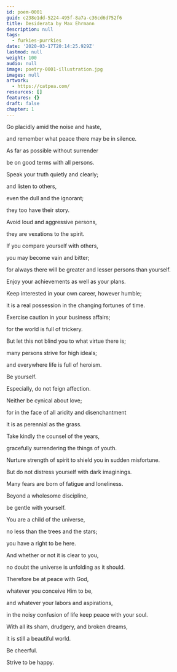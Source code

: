 ```yaml
---
id: poem-0001
guid: c238e1dd-5224-495f-8a7a-c36cd6d752f6
title: Desiderata by Max Ehrmann
description: null
tags:
  - furkies-purrkies
date: '2020-03-17T20:14:25.929Z'
lastmod: null
weight: 100
audio: null
image: poetry-0001-illustration.jpg
images: null
artwork:
  - https://catpea.com/
resources: []
features: {}
draft: false
chapter: 1
---
```


Go placidly amid the noise and haste,

and remember what peace there may be in silence.

As far as possible without surrender

be on good terms with all persons.

Speak your truth quietly and clearly;

and listen to others,

even the dull and the ignorant;

they too have their story.

Avoid loud and aggressive persons,

they are vexations to the spirit.

If you compare yourself with others,

you may become vain and bitter;

for always there will be greater and lesser persons than yourself.

Enjoy your achievements as well as your plans.

Keep interested in your own career, however humble;

it is a real possession in the changing fortunes of time.

Exercise caution in your business affairs;

for the world is full of trickery.

But let this not blind you to what virtue there is;

many persons strive for high ideals;

and everywhere life is full of heroism.

Be yourself.

Especially, do not feign affection.

Neither be cynical about love;

for in the face of all aridity and disenchantment

it is as perennial as the grass.

Take kindly the counsel of the years,

gracefully surrendering the things of youth.

Nurture strength of spirit to shield you in sudden misfortune.

But do not distress yourself with dark imaginings.

Many fears are born of fatigue and loneliness.

Beyond a wholesome discipline,

be gentle with yourself.

You are a child of the universe,

no less than the trees and the stars;

you have a right to be here.

And whether or not it is clear to you,

no doubt the universe is unfolding as it should.

Therefore be at peace with God,

whatever you conceive Him to be,

and whatever your labors and aspirations,

in the noisy confusion of life keep peace with your soul.

With all its sham, drudgery, and broken dreams,

it is still a beautiful world.

Be cheerful.

Strive to be happy.
